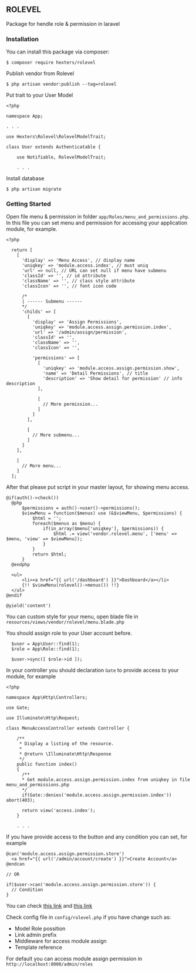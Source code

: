 ## ROLEVEL

Package for hendle role & permission in laravel

### Installation

You can install this package via composer:
```
$ composer require hexters/rolevel
```

Publish vendor from Rolevel
```
$ php artisan vendor:publish --tag=rolevel
```

Put trait to your User Model
```
<?php

namespace App;

. . .

use Hexters\Rolevel\RolevelModelTrait;

class User extends Authenticatable {

    use Notifiable, RolevelModelTrait;

    . . .
```

Install database
```
$ php artisan migrate
```

### Getting Started

Open file menu & permission in folder `app/Roles/menu_and_permissions.php`. In this file you can set menu and permission for accessing your application module, for example.
```
<?php

  return [
    [
      'display' => 'Menu Access', // display name
      'uniqkey' => 'module.access.index', // must uniq
      'url' => null, // URL can set null if menu have submenu
      'classId' => '', // id attribute
      'className' => '', // class style attribute
      'classIcon' => '', // font icon code

      /*
      | ------ Submenu ------
      */
      'childs' => [
        [
          'display' => 'Assign Permissions',
          'uniqkey' => 'module.access.assign.permission.index',
          'url' => '/admin/assign/permission',
          'classId' => '',
          'className' => '',
          'classIcon' => '',

          'permissions' => [
            [
              'uniqkey' => 'module.access.assign.permission.show',
              'name' => 'Detail Permissions', // title
              'description' => 'Show detail for permission' // info description
            ],

            [
              // More permission...
            ]
          ]
        ],

        [
          // More submenu...
        ]
      ]
    ],

    [
      // More menu...
    ]
  ];
```
After that please put script in your master layout, for showing menu access.

```
@if(auth()->check())
  @php
      $permissions = auth()->user()->permissions();
      $viewMenu = function($menus) use (&$viewMenu, $permissions) {
          $html = '';
          foreach($menus as $menu) {
              if(in_array($menu['uniqkey'], $permissions)) {
                  $html .= view('vendor.rolevel.menu', ['menu' => $menu, 'view' => $viewMenu]);
              }
          }
          return $html;
      }
  @endphp

  <ul>
      <li><a href="{{ url('/dashboard') }}">Dashboard</a></li>
      {!! $viewMenu(rolevel()->menus()) !!}
  </ul>
@endif

@yield('content')
```
You can custom style for your menu, open blade file in `resources/views/vendor/rolevel/menu.blade.php`

You should assign role to your User account before.
```
  $user = App\User::find(1);
  $role = App\Role::find(1);

  $user->sync([ $role->id ]);
```

In your controller you should declaration `Gate` to provide access to your module, for example
```
<?php

namespace App\Http\Controllers;

use Gate;

use Illuminate\Http\Request;

class MenuAccessController extends Controller {

    /**
     * Display a listing of the resource.
     *
     * @return \Illuminate\Http\Response
     */
    public function index()
    {
      /**
      * Get module.access.assign.permission.index from uniqkey in file menu_and_permissions.php
      */
      if(Gate::denies('module.access.assign.permission.index')) abort(403);

      return view('access.index');
    }

    . . .
```
If you have provide access to the button and any condition you can set, for example
```
@can('module.access.assign.permission.store')
  <a href="{{ url('/admin/account/create') }}">Create Account</a>
@endcan

// OR

if($user->can('module.access.assign.permission.store')) {
  // Condition
}

```
You can check [this link](https://laravel.com/docs/5.8/authorization#via-blade-templates) and [this link](https://laravel.com/docs/5.8/authorization#via-the-user-model)

Check config file in `config/rolevel.php` if you have change such as:
  * Model Role possition
  * Link admin prefix
  * Middleware for access module assign
  * Template reference

For default you can access module assign permission in `http://localhost:8000/admin/roles`
